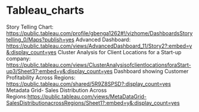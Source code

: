 # Tableau_charts


Story Telling Chart: https://public.tableau.com/profile/gbenga1262#!/vizhome/DashboardsStorytelling_0/Maps?publish=yes
Advanced Dashboard: https://public.tableau.com/views/AdvancedDashboard_11/Story2?:embed=y&:display_count=yes
Cluster Analysis for Client Locations for a Start-up company: https://public.tableau.com/views/ClusterAnalysisofclientlocationsforaStart-up3/Sheet3?:embed=y&:display_count=yes
Dashboard showing Customer Profitability Across Regions: https://public.tableau.com/shared/5R9Z8SPSD?:display_count=yes
Metadata Grid- Sales Distribution Across Regions:https://public.tableau.com/views/MetaDataGrid-SalesDistributionacrossRegions/Sheet1?:embed=y&:display_count=yes




